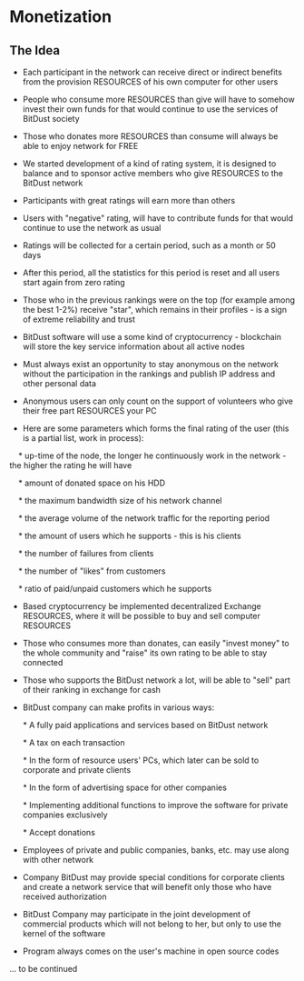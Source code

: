 # Monetization


## The Idea


* Each participant in the  network can receive direct or indirect benefits from the provision RESOURCES of his own computer for other users

* People who consume more RESOURCES than give will have to somehow invest their own funds for that would continue to use the services of BitDust society

* Those who donates more RESOURCES  than consume will always be able to enjoy network for FREE

* We started development of a kind of rating system, it is designed to balance and to sponsor active members who give RESOURCES to the BitDust network

* Participants with great ratings will earn more than others

* Users with "negative" rating, will have to contribute funds for that would continue to use the network as usual

* Ratings will be collected for a certain period, such as a month or 50 days

* After this period, all the statistics for this period is reset and all users start again from zero rating

* Those who in the previous rankings were on the top (for example among the best 1-2%) receive "star", which remains in their profiles - is a sign of extreme reliability and trust

* BitDust software will use a some kind of cryptocurrency - blockchain will store the key service information about all active nodes 

* Must always exist an opportunity to stay anonymous on the network without the participation in the rankings and publish IP address  and other personal data

* Anonymous users can only count on the support of volunteers who give their free part RESOURCES your PC

* Here are some parameters which forms the final rating of the user (this is a partial list, work in process):

    * up-time of the node, the longer he continuously work in the network - the higher the rating he will have

    * amount of donated space on his HDD

    * the maximum bandwidth size of his network channel

    * the average volume of the network traffic for the reporting period

    * the amount of users which he supports - this is his clients

    * the number of failures from clients

    * the number of "likes" from customers

    * ratio of paid/unpaid customers which he supports

* Based cryptocurrency be implemented decentralized Exchange RESOURCES, where it will be possible to buy and sell computer RESOURCES

* Those who consumes more than donates, can easily "invest money" to the whole community and "raise" its own rating to be able to stay connected

* Those who supports the BitDust network a lot, will be able to "sell" part of their ranking in exchange for cash
        
* BitDust company can make profits in various ways:

    * A fully paid applications and services based on BitDust network
    
    * A tax on each transaction
    
    * In the form of resource users' PCs, which later can be sold to corporate and private clients
    
    * In the form of advertising space for other companies
    
    * Implementing additional functions to improve the software for private companies exclusively
    
    * Accept donations


* Employees of private and public companies, banks, etc. may use along with other network

* Company BitDust may provide special conditions for corporate clients and create a network service that will benefit only those who have received authorization

* BitDust Company may participate in the joint development of commercial products which will not belong to her, but only to use the kernel of the software

* Program always comes on the user's machine in open source codes


... to be continued




<div class=fbcomments markdown="1">
</div>